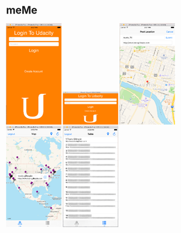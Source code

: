# meMe

<img src="https://github.com/travisgillespie/GillespieOnTheMap/blob/master/screenshots/Screen%20Shot%202015-10-16%20at%203.27.10%20PM.png" width="30%" />

<img src="https://github.com/travisgillespie/GillespieOnTheMap/blob/master/screenshots/Screen%20Shot%202015-10-16%20at%203.27.10%20PMb.png" width="30%" />

<img src="https://github.com/travisgillespie/GillespieOnTheMap/blob/master/screenshots/Screen%20Shot%202015-10-16%20at%203.27.10%20PMc.png" width="30%" />

<img src="https://github.com/travisgillespie/GillespieOnTheMap/blob/master/screenshots/Screen%20Shot%202015-10-16%20at%203.27.10%20PMd.png" width="30%" />

<img src="https://github.com/travisgillespie/GillespieOnTheMap/blob/master/screenshots/Screen%20Shot%202015-10-16%20at%203.27.10%20PMe.png" width="30%" />